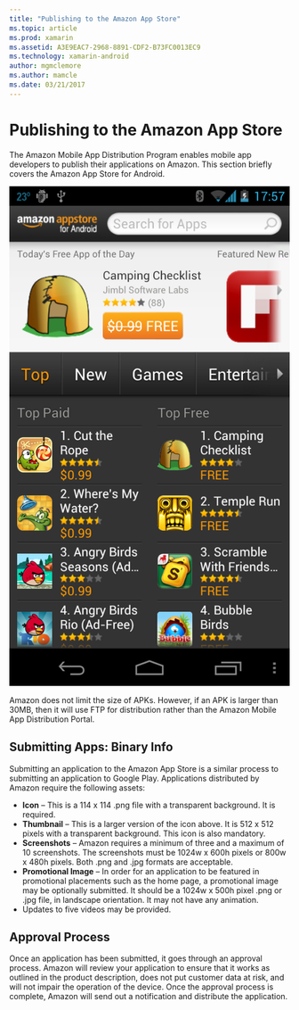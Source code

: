 ```yaml
---
title: "Publishing to the Amazon App Store"
ms.topic: article
ms.prod: xamarin
ms.assetid: A3E9EAC7-2968-8891-CDF2-B73FC0013EC9
ms.technology: xamarin-android
author: mgmclemore
ms.author: mamcle
ms.date: 03/21/2017
---
```


# Publishing to the Amazon App Store

The Amazon Mobile App Distribution Program enables mobile app 
developers to publish their applications on Amazon. This section 
briefly covers the Amazon App Store for Android. 

[![Amazon App Store screen](publishing-to-amazon-images/amazon-app-store.png)](publishing-to-amazon-images/amazon-app-store.png)

Amazon does not limit the size of APKs. However, if an APK is larger than
30MB, then it will use FTP for distribution rather than the Amazon Mobile App
Distribution Portal.


## Submitting Apps: Binary Info

Submitting an application to the Amazon App Store is a similar process 
to submitting an application to Google Play. Applications distributed 
by Amazon require the following assets: 

-   **Icon** &ndash;   This is a 114 x 114 .png file with a transparent background. It is required.
-   **Thumbnail** &ndash;   This is a larger version of the icon above. It is 512 x 512 pixels with a transparent background. This icon is also mandatory.
-   **Screenshots** &ndash;   Amazon requires a minimum of three and a maximum of 10 screenshots. The screenshots must be 1024w x 600h pixels or 800w x 480h pixels. Both .png and .jpg formats are acceptable.
-   **Promotional Image** &ndash;   In order for an application to be featured in promotional placements such as the home page, a promotional image may be optionally submitted. It should be a 1024w x 500h pixel .png or .jpg file, in landscape orientation. It may not have any animation.
-  Updates to five videos may be provided.



## Approval Process

Once an application has been submitted, it goes through an approval process.
Amazon will review your application to ensure that it works as outlined in the
product description, does not put customer data at risk, and will not impair the
operation of the device. Once the approval process is complete, Amazon will send
out a notification and distribute the application.
